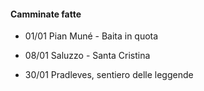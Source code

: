#### Camminate fatte

- 01/01 Pian Muné - Baita in quota

- 08/01 Saluzzo - Santa Cristina

- 30/01 Pradleves, sentiero delle leggende


<aside class="notes">
</aside>
